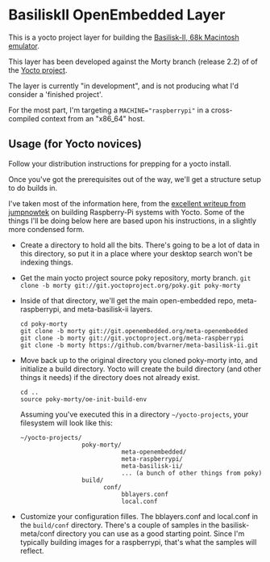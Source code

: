 # BasiliskII OpenEmbedded Layer
This is a yocto project layer for building the [Basilisk-II, 68k Macintosh emulator](https://github.com/cebix/macemu/tree/master/BasiliskII).

This layer has been developed against the Morty branch (release 2.2) of of the [Yocto project](https://www.yoctoproject.org/).

The layer is currently "in development", and is not producing what I'd consider a 'finished project'.

For the most part, I'm targeting a `MACHINE="raspberrypi"` in a cross-compiled context from an "x86_64" host.
 
## Usage (for Yocto novices)

Follow your distribution instructions for prepping for a yocto install.

Once you've got the prerequisites out of the way, we'll get a structure setup to do builds in.

I've taken most of the information here, from the [excellent writeup from jumpnowtek](http://www.jumpnowtek.com/rpi/Raspberry-Pi-Systems-with-Yocto.html) on building Raspberry-Pi systems with Yocto.
Some of the things I'll be doing below here are based upon his instructions, in a slightly more condensed form.


* Create a directory to hold all the bits.
    There's going to be a lot of data in this directory, so put it in a place where your desktop search won't be indexing things.
* Get the main yocto project source poky repository, morty branch.
   `git clone -b morty git://git.yoctoproject.org/poky.git poky-morty`
* Inside of that directory, we'll get the main open-embedded repo, meta-raspberrypi, and meta-basilisk-ii layers.
    ```
    cd poky-morty
    git clone -b morty git://git.openembedded.org/meta-openembedded
    git clone -b morty git://git.yoctoproject.org/meta-raspberrypi
    git clone -b morty https://github.com/bvarner/meta-basilisk-ii.git
    ```
* Move back up to the original directory you cloned poky-morty into, and initialize a build directory. 
    Yocto will create the build directory (and other things it needs) if the directory does not already exist.
    
    ```
    cd ..
    source poky-morty/oe-init-build-env
    ```

    Assuming you've executed this in a directory `~/yocto-projects`, your filesystem will look like this:

    ```
    ~/yocto-projects/
                     poky-morty/
                                meta-openembedded/
                                meta-raspberrypi/
                                meta-basilisk-ii/
                                ... (a bunch of other things from poky)
                     build/
                           conf/
                                bblayers.conf
                                local.conf
    ```
* Customize your configuration filles.
    The bblayers.conf and local.conf in the `build/conf` directory. There's a couple of samples in the basilisk-meta/conf
    directory you can use as a good starting point. Since I'm typically building images for a raspberrypi, that's what 
    the samples will reflect.
    
